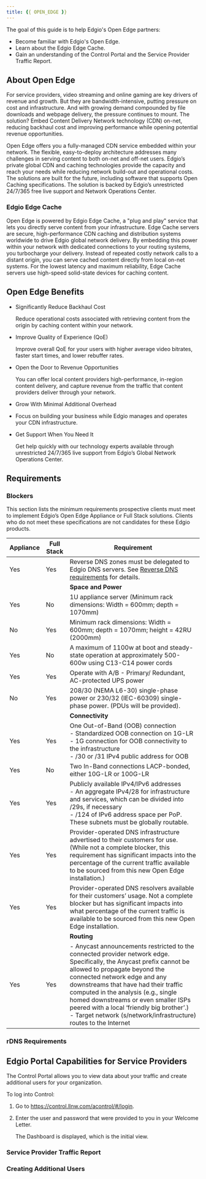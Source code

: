 ```yaml
---
title: {{ OPEN_EDGE }}
---
```


The goal of this guide is to help Edgio's Open Edge partners:

- Become familiar with Edgio's Open Edge.
- Learn about the Edgio Edge Cache.
- Gain an understanding of the Control Portal and the Service Provider Traffic Report.

## About Open Edge
For service providers, video streaming and online gaming are key drivers of revenue and growth. But they are bandwidth-intensive, putting pressure on cost and infrastructure. And with growing demand compounded by file downloads and webpage delivery, the pressure continues to mount. The solution? Embed Content Delivery Network technology (CDN) on-net, reducing backhaul cost and improving performance while opening potential revenue opportunities.

Open Edge offers you a fully-managed CDN service embedded within your network. The flexible, easy-to-deploy architecture addresses many challenges in serving content to both on-net and off-net users. Edgio’s private global CDN and caching technologies provide the capacity and reach your needs while reducing network build-out and operational costs. The solutions are built for the future, including software that supports Open Caching specifications. The solution is backed by Edgio’s unrestricted 24/7/365 free live support and Network Operations Center.

### Edgio Edge Cache
Open Edge is powered by Edgio Edge Cache, a "plug and play" service that lets you directly serve content from your infrastructure. Edge Cache servers are secure, high-performance CDN caching and distribution systems worldwide to drive Edgio global network delivery. By embedding this power within your network with dedicated connections to your routing systems, you turbocharge your delivery. Instead of repeated costly network calls to a distant origin, you can serve cached content directly from local on-net systems. For the lowest latency and maximum reliability, Edge Cache servers use high-speed solid-state devices for caching content.

## Open Edge Benefits
- Significantly Reduce Backhaul Cost

    Reduce operational costs associated with retrieving content from the origin by caching content within your network.

- Improve Quality of Experience (QoE)

    Improve overall QoE for your users with higher average video bitrates, faster start times, and lower rebuffer rates.

- Open the Door to Revenue Opportunities

    You can offer local content providers high-performance, in-region content delivery, and capture revenue from the traffic that content providers deliver through your network.

- Grow With Minimal Additional Overhead

- Focus on building your business while Edgio manages and operates your CDN infrastructure.

- Get Support When You Need It

    Get help quickly with our technology experts available through unrestricted 24/7/365 live support from Edgio’s Global Network Operations Center.

## Requirements

### Blockers
This section lists the minimum requirements prospective clients must meet to implement Edgio’s Open Edge Appliance or Full Stack solutions. Clients who do not meet these specifications are not candidates for these Edgio products.

|Appliance| Full Stack| Requirement|
|---|---|---|
|Yes|Yes|Reverse DNS zones must be delegated to Edgio DNS servers. See [Reverse DNS requirements](/delivery/open_edge/rdns_requirements) for details.|
| || **Space and Power**|
|Yes|No| 1U appliance server (Minimum rack dimensions: Width = 600mm; depth = 1070mm)|
|No|Yes|Minimum rack dimensions: Width = 600mm; depth = 1070mm; height = 42RU (2000mm)|
|Yes|No|A maximum of 1100w at boot and steady-state operation at approximately 500-600w using C13-C14 power cords|
|Yes|Yes|Operate with A/B - Primary/ Redundant, AC-protected UPS power|
|No |Yes|208/30 (NEMA L6-30) single-phase power or 230/32 (IEC-60309) single-phase power. (PDUs will be provided).|
|||**Connectivity**|
|Yes|Yes|One Out-of-Band (OOB) connection <br />- Standardized OOB connection on 1G-LR <br />- 1G connection for OOB connectivity to the infrastructure<br />- /30 or /31 IPv4 public address for OOB|
|Yes|No|Two In-Band connections LACP-bonded, either 10G-LR or 100G-LR|
|Yes|Yes|Publicly available IPv4/IPv6 addresses <br />- An aggregate IPv4/28 for infrastructure and services, which can be divided into /29s, if necessary<br />- /124 of IPv6 address space per PoP. These subnets must be globally routable.|
|Yes|Yes|Provider-operated DNS infrastructure advertised to their customers for use. (While not a complete blocker, this requirement has significant impacts into the percentage of the current traffic available to be sourced from this new Open Edge installation.)|
|Yes|Yes|Provider-operated DNS resolvers available for their customers’ usage. Not a complete blocker but has significant impacts into what percentage of the current traffic is available to be sourced from this new Open Edge installation.|
|||**Routing**|
|Yes|Yes|- Anycast announcements restricted to the connected provider network edge. Specifically, the Anycast prefix cannot be allowed to propagate beyond the connected network edge and any downstreams that have had their traffic computed in the analysis (e.g., single homed downstreams or even smaller ISPs peered with a local ‘friendly big brother’.)<br />- Target network (s/network/infrastructure) routes to the Internet|

### rDNS Requirements

## Edgio Portal Capabilities for Service Providers
The Control Portal allows you to view data about your traffic and create additional users for your organization.

To log into Control:

1. Go to https://control.llnw.com/acontrol/#/login.

2. Enter the user and password that were provided to you in your Welcome Letter.

    The Dashboard is displayed, which is the initial view.

### Service Provider Traffic Report

### Creating Additional Users
